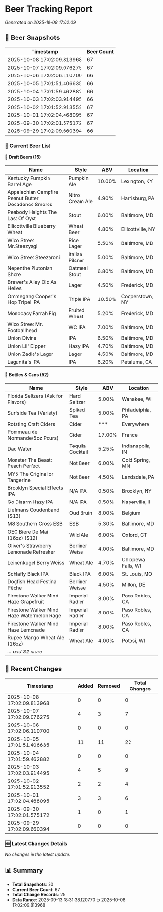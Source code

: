 # Beer Tracking Report
*Generated on 2025-10-08 17:02:09*

## 📸 Beer Snapshots

| Timestamp | Beer Count |
|-----------|------------|
| 2025-10-08 17:02:09.813968 | 67 |
| 2025-10-07 17:02:09.076275 | 67 |
| 2025-10-06 17:02:06.110700 | 66 |
| 2025-10-05 17:01:51.406635 | 66 |
| 2025-10-04 17:01:59.462882 | 66 |
| 2025-10-03 17:02:03.914495 | 66 |
| 2025-10-02 17:01:52.913552 | 67 |
| 2025-10-01 17:02:04.468095 | 67 |
| 2025-09-30 17:02:01.575172 | 67 |
| 2025-09-29 17:02:09.660394 | 66 |

### 🍺 Current Beer List

#### 🍺 Draft Beers (15)

| Name | Style | ABV | Location |
|------|-------|-----|----------|
| Kentucky Pumpkin Barrel Age | Pumpkin Ale | 10.00% | Lexington, KY |
| Appalachian Campfire Peanut Butter Decadence Smores | Nitro Cream Ale | 4.90% | Harrisburg, PA |
| Peabody Heights The Last Of Oyst | Stout | 6.00% | Baltimore, MD |
| Ellicottville Blueberry Wheat | Wheat Beer | 4.80% | Ellicottville, NY |
| Wico Street Mr.Steezyagi | Rice Lager | 5.50% | Baltimore, MD |
| Wico Street Steezaroni | Italian Pilsner | 5.00% | Baltimore, MD |
| Nepenthe Plutonian Shore | Oatmeal Stout | 6.80% | Baltimore, MD |
| Brewer's Alley Old As Helles | Lager | 4.50% | Frederick, MD |
| Ommegang Cooper's Hop Tripel IPA | Triple IPA | 10.50% | Cooperstown, NY |
| Monocacy Farrah Fig | Fruited Wheat | 5.20% | Frederick, MD |
| Wico Street Mr. Footballhead | WC IPA | 7.00% | Baltimore, MD |
| Union Divine | IPA | 6.50% | Baltimore, MD |
| Union Lil' Dipper | Hazy IPA | 4.70% | Baltimore, MD |
| Union Zadie's Lager | Lager | 4.50% | Baltimore, MD |
| Lagunita's IPA | IPA | 6.20% | Petaluma, CA |

#### 🥫 Bottles & Cans (52)

| Name | Style | ABV | Location |
|------|-------|-----|----------|
| Florida Seltzers (Ask for Flavors) | Hard Seltzer | 5.00% | Wanakee, WI |
| Surfside Tea (Variety) | Spiked Tea | 5.00% | Philadelphia, PA |
| Rotating Craft Ciders | Cider | *** | Everywhere |
| Pommeau de Normande(5oz Pours) | Cider | 17.00% | France |
| Dad Water  | Tequila Cocktail | 5.25% | Indianapolis, IN |
| Monster The Beast: Peach Perfect | Not Beer | 6.00% | Cold Spring, MN |
| MY5 The Original or Tangerine  | Not Beer | 4.50% | Landsdale, PA |
| Brooklyn Special Effects IPA | N/A IPA | 0.50% | Brooklyn, NY |
| Go Disarm Hazy IPA | N/A IPA | 0.50% | Naperville, Il |
| Liefmans Goudenband ($13) | Oud Bruin | 8.00% | Belgium |
| M8 Southern Cross ESB | ESB | 5.30% | Baltimore, MD |
| OEC Biere De Mai (16oz) ($12) | Wild Ale | 6.00% | Oxford, CT |
| Oliver's Strawberry Lemonade Refresher | Berliner Weiss | 4.00% | Baltimore, MD |
| Leinenkugel Berry Weiss | Wheat Ale | 4.70% | Chippewa Falls, WI |
| Schlafly Black IPA | Black IPA | 6.00% | St. Louis, MO |
| Dogfish Head Festina Pêche | Berliner Weisse | 4.50% | Milton, DE |
| Firestone Walker Mind Haze Grapefruit | Imperial Radler | 8.00% | Paso Robles, CA |
| Firestone Walker Mind Haze Watermelon Rage | Imperial Radler | 8.00% | Paso Robles, CA |
| Firestone Walker Mind Haze Lemonade | Imperial Radler | 8.00% | Paso Robles, CA |
| Rupee Mango Wheat Ale (16oz) | Wheat Ale | 4.00% | Potosi, WI |
| *... and 32 more* | | | |


## 🔄 Recent Changes

| Timestamp | Added | Removed | Total Changes |
|-----------|-------|---------|---------------|
| 2025-10-08 17:02:09.813968 | 0 | 0 | 0 |
| 2025-10-07 17:02:09.076275 | 4 | 3 | 7 |
| 2025-10-06 17:02:06.110700 | 0 | 0 | 0 |
| 2025-10-05 17:01:51.406635 | 11 | 11 | 22 |
| 2025-10-04 17:01:59.462882 | 0 | 0 | 0 |
| 2025-10-03 17:02:03.914495 | 4 | 5 | 9 |
| 2025-10-02 17:01:52.913552 | 2 | 2 | 4 |
| 2025-10-01 17:02:04.468095 | 3 | 3 | 6 |
| 2025-09-30 17:02:01.575172 | 1 | 0 | 1 |
| 2025-09-29 17:02:09.660394 | 0 | 0 | 0 |

### 🆕 Latest Changes Details

*No changes in the latest update.*


## 📊 Summary

- **Total Snapshots**: 30
- **Current Beer Count**: 67
- **Total Change Records**: 29
- **Data Range**: 2025-09-13 18:31:38.120770 to 2025-10-08 17:02:09.813968
